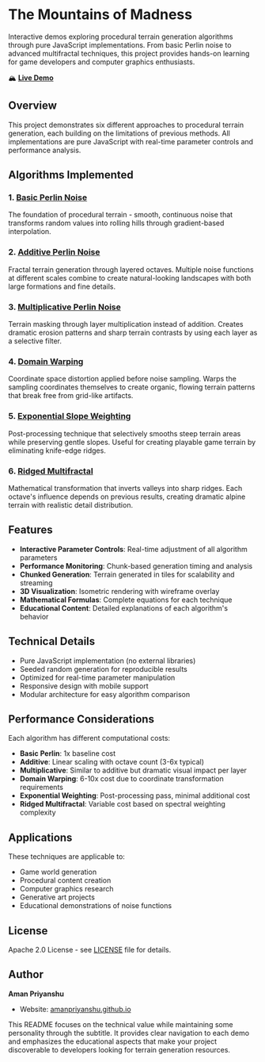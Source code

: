 # The Mountains of Madness

Interactive demos exploring procedural terrain generation algorithms through pure JavaScript implementations. From basic Perlin noise to advanced multifractal techniques, this project provides hands-on learning for game developers and computer graphics enthusiasts.

🏔️ **[Live Demo](https://amanpriyanshu.github.io/The-Mountains-of-Madness/)**

## Overview

This project demonstrates six different approaches to procedural terrain generation, each building on the limitations of previous methods. All implementations are pure JavaScript with real-time parameter controls and performance analysis.

## Algorithms Implemented

### 1. [Basic Perlin Noise](simple-perlin.html)
The foundation of procedural terrain - smooth, continuous noise that transforms random values into rolling hills through gradient-based interpolation.

### 2. [Additive Perlin Noise](additive-perlin.html) 
Fractal terrain generation through layered octaves. Multiple noise functions at different scales combine to create natural-looking landscapes with both large formations and fine details.

### 3. [Multiplicative Perlin Noise](multiplicative-perlin.html)
Terrain masking through layer multiplication instead of addition. Creates dramatic erosion patterns and sharp terrain contrasts by using each layer as a selective filter.

### 4. [Domain Warping](domain-warping.html)
Coordinate space distortion applied before noise sampling. Warps the sampling coordinates themselves to create organic, flowing terrain patterns that break free from grid-like artifacts.

### 5. [Exponential Slope Weighting](exponential-weighting.html)
Post-processing technique that selectively smooths steep terrain areas while preserving gentle slopes. Useful for creating playable game terrain by eliminating knife-edge ridges.

### 6. [Ridged Multifractal](ridged-multifractal.html)
Mathematical transformation that inverts valleys into sharp ridges. Each octave's influence depends on previous results, creating dramatic alpine terrain with realistic detail distribution.

## Features

- **Interactive Parameter Controls**: Real-time adjustment of all algorithm parameters
- **Performance Monitoring**: Chunk-based generation timing and analysis
- **Chunked Generation**: Terrain generated in tiles for scalability and streaming
- **3D Visualization**: Isometric rendering with wireframe overlay
- **Mathematical Formulas**: Complete equations for each technique
- **Educational Content**: Detailed explanations of each algorithm's behavior

## Technical Details

- Pure JavaScript implementation (no external libraries)
- Seeded random generation for reproducible results
- Optimized for real-time parameter manipulation
- Responsive design with mobile support
- Modular architecture for easy algorithm comparison

## Performance Considerations

Each algorithm has different computational costs:
- **Basic Perlin**: 1x baseline cost
- **Additive**: Linear scaling with octave count (3-6x typical)
- **Multiplicative**: Similar to additive but dramatic visual impact per layer
- **Domain Warping**: 6-10x cost due to coordinate transformation requirements
- **Exponential Weighting**: Post-processing pass, minimal additional cost
- **Ridged Multifractal**: Variable cost based on spectral weighting complexity

## Applications

These techniques are applicable to:
- Game world generation
- Procedural content creation
- Computer graphics research
- Generative art projects
- Educational demonstrations of noise functions

## License

Apache 2.0 License - see [LICENSE](LICENSE) file for details.

## Author

**Aman Priyanshu**  
- Website: [amanpriyanshu.github.io](https://amanpriyanshu.github.io/)

This README focuses on the technical value while maintaining some personality through the subtitle. It provides clear navigation to each demo and emphasizes the educational aspects that make your project discoverable to developers looking for terrain generation resources.
